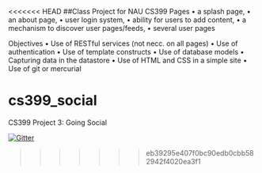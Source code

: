 <<<<<<< HEAD
##Class Project for NAU CS399
Pages
• a splash page,
• an about page,
• user login system,
• ability for users to add content,
• a mechanism to discover user pages/feeds,
• several user pages

Objectives
• Use of RESTful services (not necc. on all pages)
• Use of authentication
• Use of template constructs
• Use of database models
• Capturing data in the datastore
• Use of HTML and CSS in a simple site
• Use of git or mercurial

# cs399_social
CS399 Project 3:  Going Social

[![Gitter](https://badges.gitter.im/Join%20Chat.svg)](https://gitter.im/cmh553/cs399_social?utm_source=badge&utm_medium=badge&utm_campaign=pr-badge)
>>>>>>> eb39295e407f0bc90edb0cbb582942f4020ea3f1

